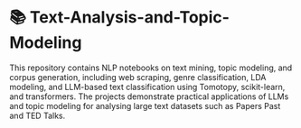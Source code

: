 # 📚 Text-Analysis-and-Topic-Modeling

This repository contains NLP notebooks on text mining, topic modeling, and corpus generation, including web scraping, genre classification, LDA modeling, and LLM-based text classification using Tomotopy, scikit-learn, and transformers. The projects demonstrate practical applications of LLMs and topic modeling for analysing large text datasets such as Papers Past and TED Talks.
